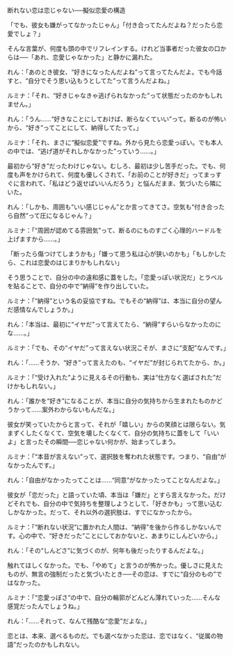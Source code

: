 断れない恋は恋じゃない──擬似恋愛の構造

「でも、彼女も嫌がってなかったじゃん」「付き合ってたんだよね？だったら恋愛でしょ？」

そんな言葉が、何度も頭の中でリフレインする。けれど当事者だった彼女の口からは──「あれ、恋愛じゃなかった」と静かに漏れた。

れん：「あのとき彼女、“好きになったんだよね”って言ってたんだよ。でも今話すと、“自分でそう思い込もうとしてた”って言うんだよね。」

ルミナ：「それ、“好きじゃなきゃ逃げられなかった”って状態だったのかもしれません。」

れん：「うん……“好きなことにしておけば、断らなくていい”って。断るのが怖いから、“好き”ってことにして、納得してたって。」

ルミナ：「それ、まさに“擬似恋愛”ですね。外から見たら恋愛っぽい。でも本人の中では、“逃げ道がそれしかなかった”っていう……。」

最初から“好き”だったわけじゃない。むしろ、最初は少し苦手だった。でも、何度も声をかけられて、何度も優しくされて、「お前のことが好きだ」ってまっすぐに言われて、「私はどう返せばいいんだろう」と悩んだまま、気づいたら隣にいた。

れん：「しかも、周囲も“いい感じじゃん”とか言ってきてさ。空気も“付き合ったら自然”って圧になるじゃん？」

ルミナ：「“周囲が認めてる雰囲気”って、断るのにものすごく心理的ハードルを上げますから……。」

「断ったら傷つけてしまうかも」「嫌って思う私は心が狭いのかも」「もしかしたら、これは恋愛のはじまりかもしれない」

そう思うことで、自分の中の違和感に蓋をした。「恋愛っぽい状況だ」とラベルを貼ることで、自分の中で“納得”を作り出していた。

ルミナ：「“納得”という名の妥協ですね。でもその“納得”は、本当に自分の望んだ感情なんでしょうか。」

れん：「本当は、最初に“イヤだ”って言えてたら、“納得”すらいらなかったのにな……。」

ルミナ：「でも、その“イヤだ”って言えない状況こそが、まさに“支配”なんです。」

れん：「……そうか、“好き”って言えたのも、“イヤだ”が封じられてたから、か。」

ルミナ：「“受け入れた”ように見えるその行動も、実は“仕方なく選ばされた”だけかもしれない。」

れん：「誰かを“好き”になることが、本当に自分の気持ちから生まれたものかどうかって……案外わからないもんだな。」

彼女が笑っていたからと言って、それが「嬉しい」からの笑顔とは限らない。気まずくしたくなくて、空気を壊したくなくて、自分の気持ちに蓋をして「いいよ」と言ったその瞬間──恋じゃない何かが、始まってしまう。

ルミナ：「“本音が言えない”って、選択肢を奪われた状態です。つまり、“自由”がなかったんです。」

れん：「自由がなかったってことは……“同意”がなかったってことなんだよな。」

彼女が「恋だった」と語っていた頃、本当は「嫌だ」とすら言えなかった。だけどそれでも、自分の中で気持ちを整理しようとして、「好きかも」って思い込むしかなかった。だって、それ以外の選択肢は、すでになかったから。

ルミナ：「“断れない状況”に置かれた人間は、“納得”を後から作るしかないんです。心の中で、“好きだった”ことにしておかないと、あまりにしんどいから。」

れん：「その“しんどさ”に気づくのが、何年も後だったりするんだよな。」

触れてほしくなかった。でも、「やめて」と言うのが怖かった。優しさに見えたものが、無言の強制だったと気づいたとき──その恋は、すでに“自分のもの”ではなかった。

ルミナ：「“恋愛っぽさ”の中で、自分の輪郭がどんどん薄れていった……そんな感覚だったんでしょうね。」

れん：「……それって、なんて残酷な“恋愛”だよな。」

恋とは、本来、選べるものだ。でも選べなかった恋は、恋ではなく、“従属の物語”だったのかもしれない。
